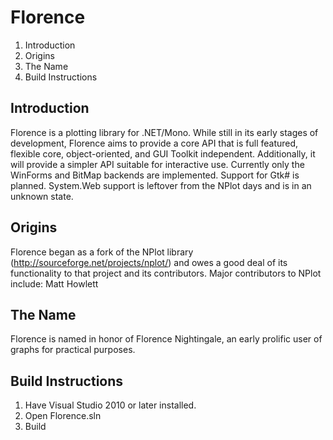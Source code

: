 # Florence
1. Introduction
2. Origins
3. The Name
4. Build Instructions


## Introduction
Florence is a plotting library for .NET/Mono.  While still in its early stages of development, Florence aims to provide a core API that is full featured, flexible core, object-oriented, and GUI Toolkit independent.  Additionally, it will provide a simpler API suitable for interactive use. Currently only the WinForms and BitMap backends are implemented.  Support for Gtk# is planned. System.Web support is leftover from the NPlot days and is in an unknown state.

## Origins
Florence began as a fork of the NPlot library (http://sourceforge.net/projects/nplot/) and owes a good deal of its functionality to that project and its contributors.  Major contributors to NPlot include:
Matt Howlett

## The Name
Florence is named in honor of Florence Nightingale, an early prolific user of graphs for practical purposes.

## Build Instructions
1. Have Visual Studio 2010 or later installed.
2. Open Florence.sln
3. Build


